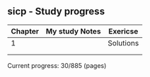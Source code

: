 ## sicp - Study progress 



| Chapter | My study Notes | Exericse  |
| ------- | -------------- | --------- |
| 1       |                | Solutions |
|         |                |           |
|         |                |           |



Current progress: 30/885 (pages)
